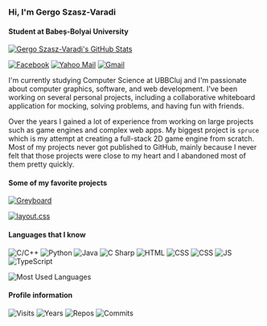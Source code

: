 ### Hi, I'm Gergo Szasz-Varadi
#### Student at Babeș-Bolyai University
[![Gergo Szasz-Varadi's GitHub Stats](https://github-readme-stats.vercel.app/api?username=gergoszaszvaradi&include_all_commits=true&count_private=true&show_icons=true)](https://github.com/gergoszaszvaradi)

[![Facebook](https://img.shields.io/badge/-facebook-0?&style=for-the-badge&logo=facebook&logoColor=4f94ef&color=white)](https://www.facebook.com/gergo.szaszvaradi/)
[![Yahoo Mail](https://img.shields.io/badge/-Yahoo-0?&style=for-the-badge&logo=Yahoo!&logoColor=4f94ef&color=white)](mailto:szaszvaradi.gergo@yahoo.com)
[![Gmail](https://img.shields.io/badge/-Gmail-0?&style=for-the-badge&logo=Gmail&logoColor=4f94ef&color=white)](mailto:szaszvaradigergo@gmail.com)

I'm currently studying Computer Science at UBBCluj and I'm passionate about computer graphics, software, and web development.
I've been working on several personal projects, including a collaborative whiteboard application for mocking, solving problems, and having fun with friends.

Over the years I gained a lot of experience from working on large projects such as game engines and complex web apps.
My biggest project is `spruce` which is my attempt at creating a full-stack 2D game engine from scratch. Most of my projects never got published to GitHub, mainly because I never felt that those projects were close to my heart and I abandoned most of them pretty quickly.
#### Some of my favorite projects
[![Greyboard](https://github-readme-stats.vercel.app/api/pin/?username=gergoszaszvaradi&repo=greyboard)](https://github.com/gergoszaszvaradi/greyboard)

[![layout.css](https://github-readme-stats.vercel.app/api/pin/?username=gergoszaszvaradi&repo=layout.css)](https://github.com/gergoszaszvaradi/layout.css)
#### Languages that I know
![C/C++](https://img.shields.io/badge/-C/C++-0?&style=for-the-badge&logo=C%2B%2B&logoColor=4f94ef&color=white)
![Python](https://img.shields.io/badge/-Python-0?&style=for-the-badge&logo=Python&logoColor=4f94ef&color=white)
![Java](https://img.shields.io/badge/-Java-0?&style=for-the-badge&logo=Java&logoColor=4f94ef&color=white)
![C Sharp](https://img.shields.io/badge/-C%20Sharp-0?&style=for-the-badge&logo=C%20Sharp&logoColor=4f94ef&color=white)
![HTML](https://img.shields.io/badge/-HTML-0?&style=for-the-badge&logo=HTML5&logoColor=4f94ef&color=white)
![CSS](https://img.shields.io/badge/-CSS-0?&style=for-the-badge&logo=CSS3&logoColor=4f94ef&color=white)
![CSS](https://img.shields.io/badge/-CSS-0?&style=for-the-badge&logo=CSS3&logoColor=4f94ef&color=white)
![JS](https://img.shields.io/badge/-JavaScript-0?&style=for-the-badge&logo=JavaScript&logoColor=4f94ef&color=white)
![TypeScript](https://img.shields.io/badge/-TypeScript-0?&style=for-the-badge&logo=TypeScript&logoColor=4f94ef&color=white)

![Most Used Languages](https://github-readme-stats.vercel.app/api/top-langs/?username=gergoszaszvaradi&langs_count=10&layout=compact)
#### Profile information
![Visits](https://badges.pufler.dev/visits/gergoszaszvaradi/gergoszaszvaradi?style=for-the-badge&labelColor=white&color=4f94ef)
![Years](https://badges.pufler.dev/years/gergoszaszvaradi?style=for-the-badge&labelColor=white&color=4f94ef)
![Repos](https://badges.pufler.dev/repos/gergoszaszvaradi?style=for-the-badge&labelColor=white&color=4f94ef)
![Commits](https://badges.pufler.dev/commits/monthly/gergoszaszvaradi?style=for-the-badge&labelColor=white&color=4f94ef)
